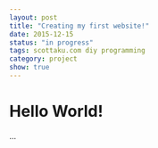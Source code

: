 ```yaml
---
layout: post
title: "Creating my first website!"
date: 2015-12-15
status: "in progress"
tags: scottaku.com diy programming
category: project
show: true
---
```


# Hello World!

...
